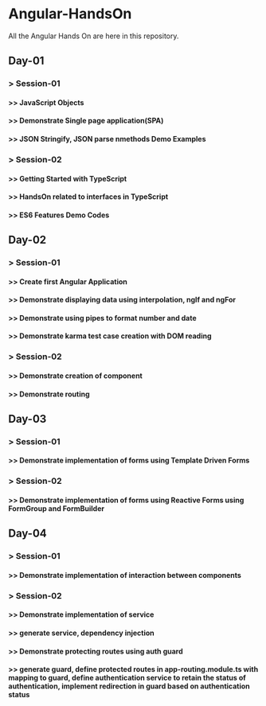# Angular-HandsOn
All the Angular Hands On are here in this repository.

## Day-01
### > Session-01
<h4> >> JavaScript Objects</h4>
<h4> >> Demonstrate Single page application(SPA)</h4>
<h4> >> JSON Stringify, JSON parse nmethods Demo Examples</h4>

### > Session-02 
<h4> >> Getting Started with TypeScript</h4>
<h4> >> HandsOn related to interfaces in TypeScript</h4>
<h4> >> ES6 Features Demo Codes</h4>

## Day-02
### > Session-01
<h4> >> Create first Angular Application</h4>
<h4> >> Demonstrate displaying data using interpolation, ngIf and ngFor</h4>
<h4> >> Demonstrate using pipes to format number and date</h4>
<h4> >> Demonstrate karma test case creation with DOM reading </h4>

### > Session-02 
<h4> >> Demonstrate creation of component</h4>
<h4> >> Demonstrate routing</h4>

## Day-03
### > Session-01
<h4> >> Demonstrate implementation of forms using Template Driven Forms</h4>

### > Session-02 
<h4> >> Demonstrate implementation of forms using  Reactive Forms using FormGroup and FormBuilder</h4>


## Day-04
### > Session-01
<h4> >> Demonstrate implementation of interaction between components</h4>

### > Session-02 
<h4> >> Demonstrate implementation of service</h4>
<h4> >> generate service, dependency injection</h4>
<h4> >> Demonstrate protecting routes using auth guard</h4>
<h4> >> generate guard, define protected routes in app-routing.module.ts with mapping to guard, define authentication service to retain the status of authentication, implement redirection in guard based on authentication status </h4>

